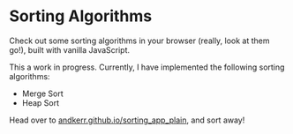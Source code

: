 Sorting Algorithms
==================
Check out some sorting algorithms in your browser (really, look at them go!),
built with vanilla JavaScript.

This a work in progress. Currently, I have implemented the following sorting algorithms:
-   Merge Sort
-   Heap Sort

Head over to [andkerr.github.io/sorting_app_plain](andkerr.github.io/sorting_app_plain), and sort away!
